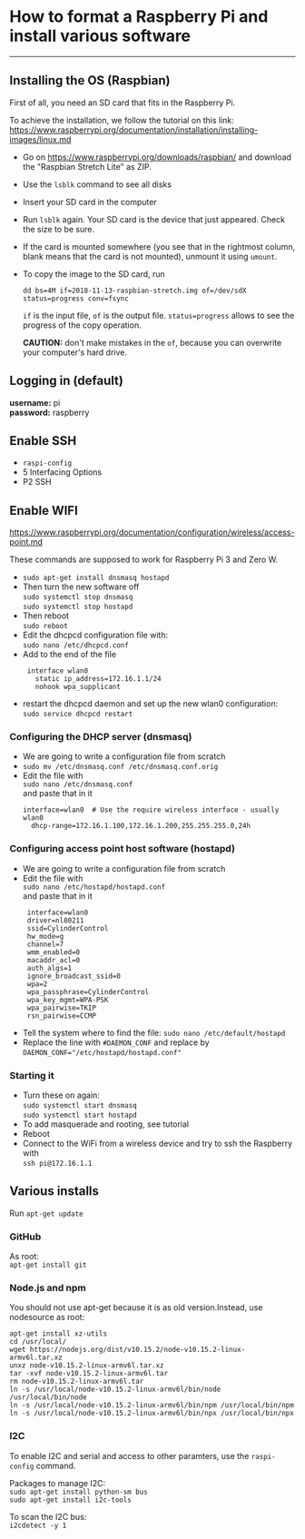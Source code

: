 # How to format a Raspberry Pi and install various software
------

## Installing the OS (Raspbian)
First of all, you need an SD card that fits in the Raspberry Pi.

To achieve the installation, we follow the tutorial on this link: https://www.raspberrypi.org/documentation/installation/installing-images/linux.md

 - Go on https://www.raspberrypi.org/downloads/raspbian/ and download the "Raspbian Stretch Lite" as ZIP.

 - Use the `lsblk` command to see all disks
 - Insert your SD card in the computer
 - Run `lsblk` again. Your SD card is the device that just appeared. Check the size to be sure.
 - If the card is mounted somewhere (you see that in the rightmost column, blank means that the card is not mounted), unmount it using `umount`.
 - To copy the image to the SD card, run 

   `dd bs=4M if=2018-11-13-raspbian-stretch.img of=/dev/sdX status=progress conv=fsync`

   `if` is the input file, `of` is the output file. `status=progress` allows to see the progress of the copy operation.

   __CAUTION:__ don't make mistakes in the `of`, because you can overwrite your computer's hard drive.

## Logging in (default)
__username:__ pi  
__password:__ raspberry

## Enable SSH
 - `raspi-config`
 - 5 Interfacing Options
 - P2 SSH

 ## Enable WIFI
 https://www.raspberrypi.org/documentation/configuration/wireless/access-point.md

 These commands are supposed to work for Raspberry Pi 3 and Zero W.

 - `sudo apt-get install dnsmasq hostapd`
 - Then turn the new software off  
   `sudo systemctl stop dnsmasq`  
   `sudo systemctl stop hostapd`
 - Then reboot  
   `sudo reboot`
 - Edit the dhcpcd configuration file with:  
   `sudo nano /etc/dhcpcd.conf`
 - Add to the end of the file
   ```
    interface wlan0
      static ip_address=172.16.1.1/24
      nohook wpa_supplicant
   ```
 - restart the dhcpcd daemon and set up the new wlan0   configuration:  
  `sudo service dhcpcd restart`

### Configuring the DHCP server (dnsmasq)
- We are going to write a configuration file from scratch
- `sudo mv /etc/dnsmasq.conf /etc/dnsmasq.conf.orig`  
- Edit the file with  
  `sudo nano /etc/dnsmasq.conf`  
  and paste that in it
   ```
   interface=wlan0  # Use the require wireless interface - usually wlan0
     dhcp-range=172.16.1.100,172.16.1.200,255.255.255.0,24h
   ```

### Configuring access point host software (hostapd)
- We are going to write a configuration file from scratch 
- Edit the file with  
  `sudo nano /etc/hostapd/hostapd.conf`  
  and paste that in it
   ```
    interface=wlan0
    driver=nl80211
    ssid=CylinderControl
    hw_mode=g
    channel=7
    wmm_enabled=0
    macaddr_acl=0
    auth_algs=1
    ignore_broadcast_ssid=0
    wpa=2
    wpa_passphrase=CylinderControl
    wpa_key_mgmt=WPA-PSK
    wpa_pairwise=TKIP
    rsn_pairwise=CCMP
   ```
- Tell the system where to find the file:
  `sudo nano /etc/default/hostapd`
- Replace the line with `#DAEMON_CONF` and replace by
  `DAEMON_CONF="/etc/hostapd/hostapd.conf"`

### Starting it
- Turn these on again:  
   `sudo systemctl start dnsmasq`  
   `sudo systemctl start hostapd`
- To add masquerade and rooting, see tutorial
- Reboot
- Connect to the WiFi from a wireless device and try to ssh the Raspberry with  
  `ssh pi@172.16.1.1`

## Various installs
Run `apt-get update`

### GitHub
As root:  
`apt-get install git`

### Node.js and npm
You should not use apt-get because it is as old version.Instead, use nodesource
as root:  
```
apt-get install xz-utils
cd /usr/local/
wget https://nodejs.org/dist/v10.15.2/node-v10.15.2-linux-armv6l.tar.xz
unxz node-v10.15.2-linux-armv6l.tar.xz
tar -xvf node-v10.15.2-linux-armv6l.tar
rm node-v10.15.2-linux-armv6l.tar
ln -s /usr/local/node-v10.15.2-linux-armv6l/bin/node /usr/local/bin/node
ln -s /usr/local/node-v10.15.2-linux-armv6l/bin/npm /usr/local/bin/npm
ln -s /usr/local/node-v10.15.2-linux-armv6l/bin/npx /usr/local/bin/npx
```

### I2C
To enable I2C and serial and access to other paramters, use the `raspi-config` command.

Packages to manage I2C:  
`sudo apt-get install python-sm bus`  
`sudo apt-get install i2c-tools`

To scan the I2C bus:  
`i2cdetect -y 1`
